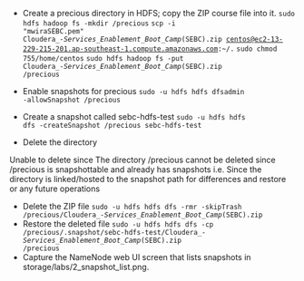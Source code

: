 * Create a precious directory in HDFS; copy the ZIP course file into it.
<code>sudo hdfs hadoop fs -mkdir /precious</code>
<code>scp -i "mwiraSEBC.pem" Cloudera_-_Services_Enablement_Boot_Camp_\(SEBC\).zip centos@ec2-13-229-215-201.ap-southeast-1.compute.amazonaws.com:~/.</code>
<code>sudo chmod 755/home/centos</code>
<code>sudo hdfs hadoop fs -put Cloudera_-_Services_Enablement_Boot_Camp_\(SEBC\).zip  /precious</code>

* Enable snapshots for precious
<code>sudo -u hdfs hdfs dfsadmin -allowSnapshot /precious</code>
* Create a snapshot called sebc-hdfs-test
<code>sudo -u hdfs hdfs dfs -createSnapshot /precious sebc-hdfs-test</code>
* Delete the directory

 Unable to delete since The directory /precious cannot be deleted since /precious is snapshottable and already has snapshots
 i.e. Since the directory is linked/hosted to the snapshot path for differences and restore or any future operations

* Delete the ZIP file
<code>sudo -u hdfs hdfs dfs -rmr -skipTrash /precious/Cloudera_-_Services_Enablement_Boot_Camp_\(SEBC\).zip</code>
* Restore the deleted file
<code>sudo -u hdfs hdfs dfs -cp /precious/.snapshot/sebc-hdfs-test/Cloudera_-_Services_Enablement_Boot_Camp_\(SEBC\).zip /precious</code>
* Capture the NameNode web UI screen that lists snapshots in storage/labs/2_snapshot_list.png.
